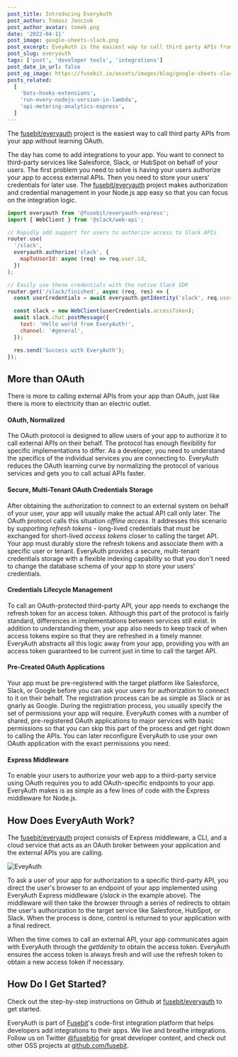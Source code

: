 ```yaml
---
post_title: Introducing EveryAuth
post_author: Tomasz Janczuk
post_author_avatar: tomek.png
date: '2022-04-11'
post_image: google-sheets-slack.png
post_excerpt: EveyAuth is the easiest way to call third party APIs from your app without learning OAuth.
post_slug: everyauth
tags: ['post', 'developer tools', 'integrations']
post_date_in_url: false
post_og_image: https://fusebit.io/assets/images/blog/google-sheets-slack.png
posts_related:
  [
    'bots-hooks-extensions',
    'run-every-nodejs-version-in-lambda',
    'api-metering-analytics-express',
  ]
---
```


The [fusebit/everyauth](https://github.com/fusebit/everyauth) project is the easiest way to call third party APIs from your app without learning OAuth.

The day has come to add integrations to your app. You want to connect to third-party services like Salesforce, Slack, or HubSpot on behalf of your users. The first problem you need to solve is having your users authorize your app to access external APIs. Then you need to store your users' credentials for later use. The [fusebit/everyauth](https://github.com/fusebit/everyauth) project makes authorization and credential management in your Node.js app easy so that you can focus on the integration logic.

```javascript
import everyauth from '@fusebit/everyauth-express';
import { WebClient } from '@slack/web-api';

// Rapidly add support for users to authorize access to Slack APIs
router.use(
  '/slack',
  everyauth.authorize('slack', {
    mapToUserId: async (req) => req.user.id,
  })
);

// Easily use these credentials with the native Slack SDK
router.get('/slack/finished', async (req, res) => {
  const userCredentials = await everyauth.getIdentity('slack', req.user.id);

  const slack = new WebClient(userCredentials.accessToken);
  await slack.chat.postMessage({
    text: 'Hello world from EveryAuth!',
    channel: '#general',
  });

  res.send('Success with EveryAuth');
});
```

## More than OAuth

There is more to calling external APIs from your app than OAuth, just like there is more to electricity than an electric outlet.

#### OAuth, Normalized

The OAuth protocol is designed to allow users of your app to authorize it to call external APIs on their behalf. The protocol has enough flexibility for specific implementations to differ. As a developer, you need to understand the specifics of the individual services you are connecting to. EveryAuth reduces the OAuth learning curve by normalizing the protocol of various services and gets you to call actual APIs faster.

#### Secure, Multi-Tenant OAuth Credentials Storage

After obtaining the authorization to connect to an external system on behalf of your user, your app will usually make the actual API call only later. The OAuth protocol calls this situation _offline access_. It addresses this scenario by supporting _refresh tokens_ - long-lived credentials that must be exchanged for short-lived _access tokens_ closer to calling the target API. Your app must durably store the refresh tokens and associate them with a specific user or tenant. EveryAuth provides a secure, multi-tenant credentials storage with a flexible indexing capability so that you don't need to change the database schema of your app to store your users' credentials.

#### Credentials Lifecycle Management

To call an OAuth-protected third-party API, your app needs to exchange the refresh token for an access token. Although this part of the protocol is fairly standard, differences in implementations between services still exist. In addition to understanding them, your app also needs to keep track of when access tokens expire so that they are refreshed in a timely manner. EveryAuth abstracts all this logic away from your app, providing you with an access token guaranteed to be current just in time to call the target API.

#### Pre-Created OAuth Applications

Your app must be pre-registered with the target platform like Salesforce, Slack, or Google before you can ask your users for authorization to connect to it on their behalf. The registration process can be as simple as Slack or as gnarly as Google. During the registration process, you usually specify the set of permissions your app will require. EveryAuth comes with a number of shared, pre-registered OAuth applications to major services with basic permissions so that you can skip this part of the process and get right down to calling the APIs. You can later reconfigure EveryAuth to use your own OAuth application with the exact permissions you need.

#### Express Middleware

To enable your users to authorize your web app to a third-party service using OAuth requires you to add OAuth-specific endpoints to your app. EveryAuth makes is as simple as a few lines of code with the Express middleware for Node.js.

## How Does EveryAuth Work?

The [fusebit/everyauth](https://github.com/fusebit/everyauth) project consists of Express middleware, a CLI, and a cloud service that acts as an OAuth broker between your application and the external APIs you are calling.

![EveyAuth](everyauth.png 'EveryAuth')

To ask a user of your app for authorization to a specific third-party API, you direct the user's browser to an endpoint of your app implemented using EveryAuth Express middleware (_/slack_ in the example above). The middleware will then take the browser through a series of redirects to obtain the user's authorization to the target service like Salesforce, HubSpot, or Slack. When the process is done, control is returned to your application with a final redirect.

When the time comes to call an external API, your app communicates again with EveryAuth through the _getIdenity_ to obtain the access token. EveryAuth ensures the access token is always fresh and will use the refresh token to obtain a new access token if necessary.

## How Do I Get Started?

Check out the step-by-step instructions on Github at [fusebit/everyauth](https://github.com/fusebit/everyauth) to get started.

EveryAuth is part of [Fusebit](https://fusebit.io)'s code-first integration platform that helps developers add integrations to their apps. We live and breathe integrations. Follow us on Twitter [@fusebitio](https://twitter.com/fusebitio) for great developer content, and check out other OSS projects at [github.com/fusebit](https://github.com/fusebit).

